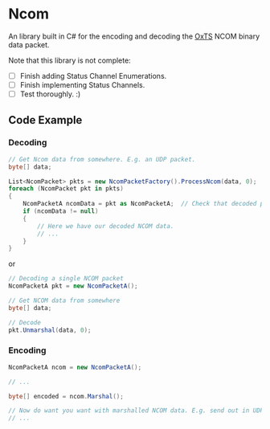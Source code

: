 # Ncom

An library built in C# for the encoding and decoding the [OxTS](https://www.oxts.com/) NCOM binary data packet. 

Note that this library is not complete:
- [ ] Finish adding Status Channel Enumerations.
- [ ] Finish implementing Status Channels.
- [ ] Test thoroughly. :)

## Code Example
### Decoding
```C#
// Get Ncom data from somewhere. E.g. an UDP packet.
byte[] data;

List<NcomPacket> pkts = new NcomPacketFactory().ProcessNcom(data, 0);
foreach (NcomPacket pkt in pkts)
{
    NcomPacketA ncomData = pkt as NcomPacketA;  // Check that decoded packet was of type Structure-A.
    if (ncomData != null)
    {
        // Here we have our decoded NCOM data.
        // ...
    }
}
```
or
```C#
// Decoding a single NCOM packet
NcomPacketA pkt = new NcomPacketA();

// Get NCOM data from somewhere
byte[] data;

// Decode
pkt.Unmarshal(data, 0);
```

### Encoding
```C#
NcomPacketA ncom = new NcomPacketA();

// ...

byte[] encoded = ncom.Marshal();

// Now do want you want with marshalled NCOM data. E.g. send out in UDP packet.
// ...
```
